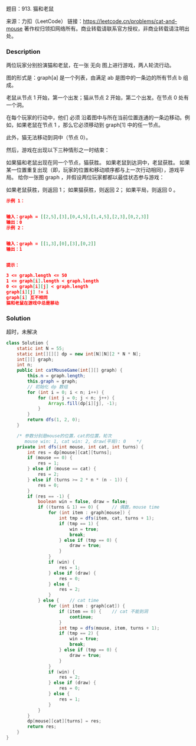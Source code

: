 题目：913. 猫和老鼠

来源：力扣（LeetCode）
链接：https://leetcode.cn/problems/cat-and-mouse
著作权归领扣网络所有。商业转载请联系官方授权，非商业转载请注明出处。

### Description

两位玩家分别扮演猫和老鼠，在一张 无向 图上进行游戏，两人轮流行动。

图的形式是：graph[a] 是一个列表，由满足 ab 是图中的一条边的所有节点 b 组成。

老鼠从节点 1 开始，第一个出发；猫从节点 2 开始，第二个出发。在节点 0 处有一个洞。

在每个玩家的行动中，他们 必须 沿着图中与所在当前位置连通的一条边移动。例如，如果老鼠在节点 1 ，那么它必须移动到 graph[1] 中的任一节点。

此外，猫无法移动到洞中（节点 0）。

然后，游戏在出现以下三种情形之一时结束：

如果猫和老鼠出现在同一个节点，猫获胜。
如果老鼠到达洞中，老鼠获胜。
如果某一位置重复出现（即，玩家的位置和移动顺序都与上一次行动相同），游戏平局。
给你一张图 graph ，并假设两位玩家都都以最佳状态参与游戏：

如果老鼠获胜，则返回 1；
如果猫获胜，则返回 2；
如果平局，则返回 0 。

```json
示例 1：


输入：graph = [[2,5],[3],[0,4,5],[1,4,5],[2,3],[0,2,3]]
输出：0
示例 2：


输入：graph = [[1,3],[0],[3],[0,2]]
输出：1


提示：

3 <= graph.length <= 50
1 <= graph[i].length < graph.length
0 <= graph[i][j] < graph.length
graph[i][j] != i
graph[i] 互不相同
猫和老鼠在游戏中总是移动
```





### Solution

超时，未解决

```java
class Solution {
    static int N = 55;
    static int[][][] dp = new int[N][N][2 * N * N];
    int[][] graph;
    int n;
    public int catMouseGame(int[][] graph) {
        this.n = graph.length;
        this.graph = graph;
        // 初始化 dp 数组
        for (int i = 0; i < n; i++) {
            for (int j = 0; j < n; j++) {
                Arrays.fill(dp[i][j], -1);
            }
        }
        return dfs(1, 2, 0);
    }

    /* 参数分别是mouse的位置，cat的位置，轮次
       mouse win: 1, cat win: 2, draw(平局): 0    */
    private int dfs(int mouse, int cat, int turns) {
        int res = dp[mouse][cat][turns];
        if (mouse == 0) {
            res = 1;
        } else if (mouse == cat) {
            res = 2;
        } else if (turns >= 2 * n * (n - 1)) {
            res = 0;
        }
        if (res == -1) {
            boolean win = false, draw = false;
            if ((turns & 1) == 0) {     // 偶数，mouse time
                for (int item : graph[mouse]) {
                    int tmp = dfs(item, cat, turns + 1);
                    if (tmp == 1) {
                        win = true;
                        break;
                    } else if (tmp == 0) {
                        draw = true;
                    }
                }
                if (win) {
                    res = 1;
                } else if (draw) {
                    res = 0;
                } else {
                    res = 2;
                }
            } else {    // cat time
                for (int item : graph[cat]) {
                    if (item == 0) {    // cat 不能到洞
                        continue;   
                    }
                    int tmp = dfs(mouse, item, turns + 1);
                    if (tmp == 2) {
                        win = true;
                        break;
                    } else if (tmp == 0) {
                        draw = true;
                    }
                }
                if (win) {
                    res = 2;
                } else if (draw) {
                    res = 0;
                } else {
                    res = 1;
                }
            }
        }
        dp[mouse][cat][turns] = res;
        return res;
    }
}
```

